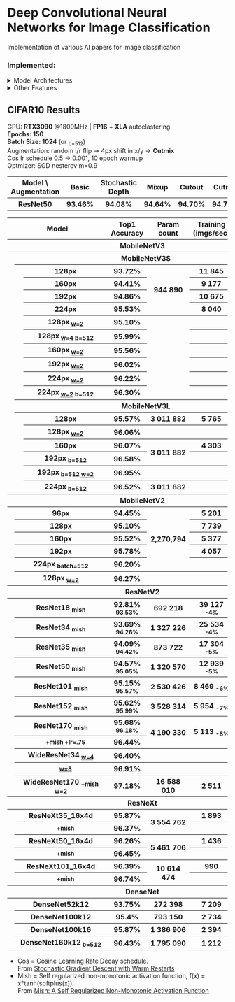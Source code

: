 # Deep Convolutional Neural Networks for Image Classification

Implementation of various AI papers for image classification  


### Implemented:
<details>
  <summary> Model Architectures </summary>
  
- ResNetV2
- ResNetV2 + Stochastic Depth
- ResNeXt
- SeNet
- MobileNetV2
- MobileNetV3
- DenseNet
<!-- - [ ] ResNeSt
- [ ] EfficientNet
- [ ] NAT
- [ ] TResNet
- [ ] PyramidNet
- [ ] Xception
- [ ] IBN-Net -->

</details>

<details>
  <summary> Other Features </summary>
  
- Step Learning Rate (LR) decay schedule
- HTD (Hyperbolic-Tangent LR Decay schedule)
- Cosine LR decay schedule
- Cutout
- Mixup
- Cutmix
- Mish
<!-- - [ ] Hard and Soft PatchUp -->
<!-- - [ ] Swish
- [ ] EvoNorm -->

</details>

## CIFAR10 Results
GPU: **RTX3090** @1800MHz | **FP16** + **XLA** autoclastering  
**Epochs: 150**  
**Batch Size: 1024** (or <sub>b=512</sub>)  
Augmentation: random l/r flip -> 4px shift in x/y -> **Cutmix**  
Cos lr schedule 0.5 -> 0.001, 10 epoch warmup  
Optmizer: SGD nesterov m=0.9 

<table>
  <tr>
    <th>Model \ Augmentation</th> 
    <th>Basic</th> 
    <th>Stochastic Depth</th>
    <th>Mixup</th>
    <th>Cutout</th>
    <th>Cutmix</th>
  </tr>
  <tr>
    <th>ResNet50</th> 
    <th>93.46%</th> 
    <th>94.08%</th>
    <th>94.64%</th>
    <th>94.70%</th>
    <th>94.77%</th>
  </tr>
</table>


<table>
  <tr>
    <th colspan="3">⠀⠀⠀⠀⠀⠀⠀Model⠀⠀⠀⠀⠀⠀⠀</th>
    <th>Top1 Accuracy</th>
    <th>Param count</th>
    <th>Training</br>(imgs/sec)</th>
    <th>Inference</br>(imgs/sec)</th>
  </tr>
  <!-- MobileNetV3 -->
  <tr> <!-- MobileNetV3S -->
    <th colspan="7">MobileNetV3</th>
  </tr>
  <tr>
    <th rowspan="18"></th>
    <th colspan="6">MobileNetV3S<sub></sub></th>
  </tr>
  <tr>
    <th rowspan="10"></th>
    <th>128px<sub></sub></th>
    <th>93.72%</th>
    <th rowspan="4">944 890</th>
    <th>11 845</th>
    <th>66 137</th>
  </tr>
  <tr>
    <th>160px<sub></sub></th>
    <th>94.41%</th>
    <th>9 177</th>
    <th>55 245</th>
  </tr>
  <tr>
    <th>192px<sub></sub></th>
    <th>94.86%</th>
    <th>10 675</th>
    <th>43 226</th>
  </tr>
  <tr>
    <th>224px<sub></sub></th>
    <th>95.53%</th>
    <th>8 040</th>
    <th>35 209</th>
  </tr>
  <tr>
    <th>128px<sub> <abbr title="width_factor">w=2</abbr></sub></th>
    <th>95.10%</th>
    <th rowspan="6"></th>
    <th></th>
    <th></th>
  </tr>
  <tr>
    <th>128px<sub> <abbr title="width_factor">w=4</abbr> b=512 </sub></th>
    <th>95.99%</th>
    <th></th>
    <th></th>
  </tr>
  <tr>
    <th>160px<sub> <abbr title="width_factor">w=2</abbr></sub></th>
    <th>95.56%</th>
    <th></th>
    <th></th>
  </tr>
  <tr>
    <th>192px<sub> <abbr title="width_factor">w=2</abbr></sub></th>
    <th>96.02%</th>
    <th></th>
    <th></th>
  </tr>
  <tr>
    <th>224px<sub> <abbr title="width_factor">w=2</abbr></sub></th>
    <th>96.22%</th>
    <th></th>
    <th></th>
  </tr>
  <tr>
    <th>224px<sub> <abbr title="width_factor">w=2</abbr> b=512</sub></th>
    <th>96.30%</th>
    <th></th>
    <th></th>
  </tr>
  <tr> <!-- MobileNetV3L -->
    <th colspan="6">MobileNetV3L<sub></sub></th>
  </tr>
  <tr>
    <th rowspan="6"></th>
    <th>128px<sub> </sub></th>
    <th>95.57%</th>
    <th rowspan="1">3 011 882</th>
    <th>5 765</th>
    <th>34 980</th>
  </tr>

  <tr>
    <th>128px<sub> <abbr title="width_factor">w=2</abbr></sub></th>
    <th>96.06%</th>
    <th></th>
    <th></th>
    <th></th>
  </tr>
  <tr>
    <th>160px<sub></sub></th>
    <th>96.07%</th>
    <th rowspan="2">3 011 882</th>
    <th>4 303</th>
    <th>25 000</th>
  </tr>
  <tr>
    <th>192px<sub> b=512</sub></th>
    <th>96.58%</th>
    <th></th>
    <th></th>
  </tr>
  <tr>
    <th>192px<sub> b=512 <abbr title="width_factor">w=2</abbr></sub></th>
    <th>96.95%</th>
    <th></th>
    <th></th>
    <th></th>
  </tr>
  <tr>
    <th>224px<sub> b=512</sub></th>
    <th>96.52%</th>
    <th rowspan="1">3 011 882</th>
    <th></th>
    <th></th>
  </tr>
  <!-- MobileNetV2 -->
  <tr>
    <th colspan="7">MobileNetV2</th>
  </tr>
  <tr>
    <th rowspan="6"></th>
    <th colspan="2">96px</th>
    <th>94.45%</th>
    <th rowspan="5">2,270,794</th>
    <th>5 201</th>
    <th>42 184</th>
  </tr>
  <tr>
    <th colspan="2">128px</th>
    <th>95.10%</th>
    <th>7 739</th>
    <th>27 789</th>
  </tr>
  <tr>
    <th colspan="2">160px<sub></sub></th>
    <th>95.52%</th>
    <th>5 377</th>
    <th>19 118</th>
  </tr>
  <tr>
    <th colspan="2">192px</th>
    <th>95.78%</th>
    <th>4 057</th>
    <th>15 478</th>
  </tr>
  <tr>
    <th colspan="2">224px <sub>batch=512</sub></th>
    <th>96.20%</th>
    <th></th>
    <th></th>
  </tr>
  <tr>
    <th colspan="2">128px<sub> <abbr title="width_multiplier">w=2</abbr></sub></th>
    <th>96.27%</th>
    <th></th>
    <th></th>
    <th></th>
  </tr>
  <!-- ResNetV2 -->
  <tr>
    <th colspan="7">ResNetV2</th>
  </tr>
  <tr>
    <th rowspan="11"></th>
    <th colspan="2">ResNet18 <sub>mish</sub></th>
    <th>92.81% <sub>93.53%</sub></th>
    <th>692 218</th>
    <th>39 127 <sub>-4%</sub></th>
    <th>99 028 <sub>-4%</sub></th>
  </tr>
  <tr>
    <th colspan="2">ResNet34 <sub>mish</sub></th>
    <th>93.69% <sub>94.26%</sub></th>
    <th>1 327 226</th>
    <th>25 534 <sub>-4%</sub></th>
    <th>75 071 <sub>-4%</sub></th>
  </tr>
  <tr>
    <th colspan="2">ResNet35 <sub>mish</sub></th>
    <th>94.09% <sub>94.42%</sub></th>
    <th>873 722</th>
    <th>17 304 <sub>-5%</sub></th>
    <th>58 520 <sub>-4%</sub></th>
  </tr>
  <tr>
    <th colspan="2">ResNet50 <sub>mish</sub></th>
    <th>94.57% <sub>95.05%</sub></th>
    <th>1 320 570</th>
    <th>12 939 <sub>-5%</sub></th>
    <th>45 775 <sub>-3%</sub></th>
  </tr>
  <tr>
    <th colspan="2">ResNet101 <sub>mish</sub></th>
    <th>95.15% <sub>95.57%</sub></th>
    <th>2 530 426</th>
    <th>8 469 <sub>-6%</sub></th>
    <th>31 813 <sub>-5%</sub></th>
  </tr>
  <tr>
    <th colspan="2">ResNet152 <sub>mish</sub></th>
    <th>95.62% <sub>95.99%</sub></th>
    <th>3 528 314</th>
    <th>5 954 <sub>-7%</sub></th>
    <th>23 211 <sub>-3%</sub></th>
  </tr>
  <tr>
    <th colspan="2">ResNet170 <sub>mish</sub></th>
    <th>95.68% <sub>96.18%</sub></th>
    <th rowspan="2">4 190 330</th>
    <th rowspan="2">5 113 <sub>-8%</sub></th>
    <th rowspan="2">20 246 <sub>-5%</sub></th>
  </tr>
  <tr>
    <th></th>
    <th><sub>+mish +lr=.75</sub></th>
    <th>96.44%</th>
  </tr>
  <tr>
    <th colspan="2">WideResNet34 <sub> <abbr title="width_factor">w=4</abbr> </sub></th>
    <th>96.40%</th>
    <th></th>
    <th></th>
    <th></th>
  </tr>
  <tr>
    <th></th>
    <th colspan="1"><sub> <abbr title="width_factor">w=8</abbr> </sub></th>
    <th>96.91%</th>
    <th></th>
    <th></th>
    <th></th>
  </tr>
  <tr>
    <th colspan="2">WideResNet170 <sub>+mish <abbr title="width_factor">w=2</abbr> </sub></th>
    <th>97.18%</th>
    <th>16 588 010</th>
    <th>2 511</th>
    <th>9 392</th>
  </tr>
  <!-- ResNeXt -->
  <tr>
    <th colspan="7">ResNeXt</th>
  </tr>
  <tr>
    <th rowspan="6"></th>
    <th colspan="2">ResNeXt35_16x4d</th>
    <th>95.87%</th>
    <th rowspan="2">3 554 762</th>
    <th>1 893</th>
    <th>20 215</th>
  </tr>
  <tr>
    <th></th>
    <th colspan="1"><sub> +mish</sub></th>
    <th>96.37%</th>
    <th></th>
    <th></th>
  </tr>
  <tr>
    <th colspan="2">ResNeXt50_16x4d<sub></sub></th>
    <th>96.26%</th>
    <th rowspan="2">5 461 706</th>
    <th>1 436</th>
    <th>15 064</th>
  </tr>
  <tr>
    <th></th>
    <th colspan="1"><sub>+mish</sub></th>
    <th>96.45%</th>
    <th></th>
    <th></th>
  </tr>
  <tr>
    <th colspan="2">ResNeXt101_16x4d<sub></sub></th>
    <th>96.39%</th>
    <th rowspan="2">10 614 474</th>
    <th>990</th>
    <th>11 063</th>
  </tr>
  <tr>
    <th></th>
    <th><sub>+mish</sub></th>
    <th>96.74%</th>
    <th></th>
    <th></th>
  </tr>
  </tr>
  <!-- DenseNet -->
  <tr>
    <th colspan="7">DenseNet</th>
  </tr>
  <tr> 
    <th rowspan="4"></th>
    <th colspan="2">DenseNet52k12</th>
    <th>93.75%</th>
    <th>272 398</th>
    <th>7 209</th>
    <th>31 956</th>
  </tr>
  <tr>
    <th colspan="2">DenseNet100k12</th>
    <th>95.4%</th>
    <th>793 150</th>
    <th>2 734</th>
    <th>12 119</th>
  </tr>
  <tr>
    <th colspan="2">DenseNet100k16</th>
    <th>95.87%</th>
    <th>1 386 906</th> 
    <th>2 394</th>
    <th>11 114</th>
  </tr>
  <tr>
    <th colspan="2">DenseNet160k12<sub> b=512</sub></th>
    <th>96.43%</th>
    <th>1 795 090</th>
    <th>1 212</th>
    <th>4 860</th>
  </tr>
</table>


* Cos = Cosine Learning Rate Decay schedule. </br>
  From [Stochastic Gradient Descent with Warm Restarts](https://arxiv.org/abs/1608.03983)
* Mish = Self regularized non-monotonic activation function, f(x) = x*tanh(softplus(x)). </br>
  From [Mish: A Self Regularized Non-Monotonic Activation Function](https://arxiv.org/abs/1908.08681)

